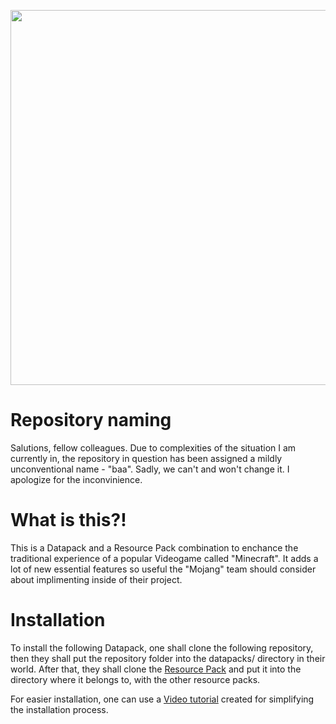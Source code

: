 [<img src="https://i.imgur.com/anX6ldA.png" width="600"/>](https://i.imgur.com/anX6ldA.png)

# Repository naming
Salutions, fellow colleagues. 
Due to complexities of the situation I am currently in, the repository in question has been assigned a mildly unconventional name - "baa". 
Sadly, we can't and won't change it. I apologize for the inconvinience. 

# What is this?!
This is a Datapack and a Resource Pack combination to enchance the traditional experience of a popular Videogame called "Minecraft".
It adds a lot of new essential features so useful the "Mojang" team should consider about implimenting inside of their project. 

# Installation
To install the following Datapack, one shall clone the following repository, then they shall put the repository folder into the datapacks/ directory in their world.
After that, they shall clone the [Resource Pack](https://github.com/tacocat820/rp-baa) and put it into the directory where it belongs to, with the other resource packs. 

For easier installation, one can use a [Video tutorial](https://www.youtube.com/watch?v=dQw4w9WgXcQ) created for simplifying the installation process.
